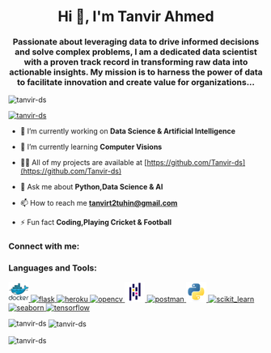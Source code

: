 <h1 align="center">Hi 👋, I'm Tanvir Ahmed</h1>
<h3 align="center">Passionate about leveraging data to drive informed decisions and solve complex problems, I am a dedicated data scientist with a proven track record in transforming raw data into actionable insights. My mission is to harness the power of data to facilitate innovation and create value for organizations...</h3>

<p align="left"> <img src="https://komarev.com/ghpvc/?username=tanvir-ds&label=Profile%20views&color=0e75b6&style=flat" alt="tanvir-ds" /> </p>

<p align="left"> <a href="https://github.com/ryo-ma/github-profile-trophy"><img src="https://github-profile-trophy.vercel.app/?username=tanvir-ds" alt="tanvir-ds" /></a> </p>

- 🔭 I’m currently working on **Data Science & Artificial Intelligence**

- 🌱 I’m currently learning **Computer Visions**

- 👨‍💻 All of my projects are available at [https://github.com/Tanvir-ds](https://github.com/Tanvir-ds)

- 💬 Ask me about **Python,Data Science & AI**

- 📫 How to reach me **tanvirt2tuhin@gmail.com**

- ⚡ Fun fact **Coding,Playing Cricket & Football**

<h3 align="left">Connect with me:</h3>
<p align="left">
</p>

<h3 align="left">Languages and Tools:</h3>
<p align="left"> <a href="https://www.docker.com/" target="_blank" rel="noreferrer"> <img src="https://raw.githubusercontent.com/devicons/devicon/master/icons/docker/docker-original-wordmark.svg" alt="docker" width="40" height="40"/> </a> <a href="https://flask.palletsprojects.com/" target="_blank" rel="noreferrer"> <img src="https://www.vectorlogo.zone/logos/pocoo_flask/pocoo_flask-icon.svg" alt="flask" width="40" height="40"/> </a> <a href="https://heroku.com" target="_blank" rel="noreferrer"> <img src="https://www.vectorlogo.zone/logos/heroku/heroku-icon.svg" alt="heroku" width="40" height="40"/> </a> <a href="https://opencv.org/" target="_blank" rel="noreferrer"> <img src="https://www.vectorlogo.zone/logos/opencv/opencv-icon.svg" alt="opencv" width="40" height="40"/> </a> <a href="https://pandas.pydata.org/" target="_blank" rel="noreferrer"> <img src="https://raw.githubusercontent.com/devicons/devicon/2ae2a900d2f041da66e950e4d48052658d850630/icons/pandas/pandas-original.svg" alt="pandas" width="40" height="40"/> </a> <a href="https://postman.com" target="_blank" rel="noreferrer"> <img src="https://www.vectorlogo.zone/logos/getpostman/getpostman-icon.svg" alt="postman" width="40" height="40"/> </a> <a href="https://www.python.org" target="_blank" rel="noreferrer"> <img src="https://raw.githubusercontent.com/devicons/devicon/master/icons/python/python-original.svg" alt="python" width="40" height="40"/> </a> <a href="https://scikit-learn.org/" target="_blank" rel="noreferrer"> <img src="https://upload.wikimedia.org/wikipedia/commons/0/05/Scikit_learn_logo_small.svg" alt="scikit_learn" width="40" height="40"/> </a> <a href="https://seaborn.pydata.org/" target="_blank" rel="noreferrer"> <img src="https://seaborn.pydata.org/_images/logo-mark-lightbg.svg" alt="seaborn" width="40" height="40"/> </a> <a href="https://www.tensorflow.org" target="_blank" rel="noreferrer"> <img src="https://www.vectorlogo.zone/logos/tensorflow/tensorflow-icon.svg" alt="tensorflow" width="40" height="40"/> </a> </p>

<p><img align="left" src="https://github-readme-stats.vercel.app/api/top-langs?username=tanvir-ds&show_icons=true&locale=en&layout=compact" alt="tanvir-ds" /></p>

<p>&nbsp;<img align="center" src="https://github-readme-stats.vercel.app/api?username=tanvir-ds&show_icons=true&locale=en" alt="tanvir-ds" /></p>

<p><img align="center" src="https://github-readme-streak-stats.herokuapp.com/?user=tanvir-ds&" alt="tanvir-ds" /></p>
